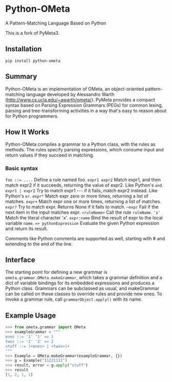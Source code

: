 # Python-OMeta


A Pattern-Matching Language Based on Python


This is a fork of PyMeta3.


## Installation

```shell
pip install python-ometa
```

## Summary

Python-OMeta is an implementation of OMeta, an object-oriented pattern-matching
language developed by Alessandro Warth
(http://www.cs.ucla.edu/~awarth/ometa/). PyMeta provides a compact syntax based
on Parsing Expression Grammars (PEGs) for common lexing, parsing and
tree-transforming activities in a way that's easy to reason about for Python
programmers.


## How It Works

Python-OMeta compiles a grammar to a Python class, with the rules as methods. The
rules specify parsing expressions, which consume input and return values if
they succeed in matching.

### Basic syntax


`foo ::= ....`
   Define a rule named foo.
`expr1 expr2`
   Match expr1, and then match expr2 if it succeeds, returning the value of
   expr2. Like Python's `and`.
`expr1 | expr2`
  Try to match expr1 --- if it fails, match expr2 instead. Like Python's
  `or`.
`expr*`
  Match expr zero or more times, returning a list of matches.
`expr+`
  Match expr one or more times, returning a list of matches.
`expr?`
  Try to match expr. Returns None if it fails to match.
`~expr`
  Fail if the next item in the input matches expr.
`<ruleName>`
  Call the rule `ruleName`.
`'x'`
  Match the literal character 'x'.
`expr:name`
  Bind the result of expr to the local variable `name`.
`=> pythonExpression`
  Evaluate the given Python expression and return its result.

Comments like Python comments are supported as well, starting with #
and extending to the end of the line.

## Interface

The starting point for defining a new grammar is
`ometa.grammar.OMeta.makeGrammar`, which takes a grammar definition and a
dict of variable bindings for its embedded expressions and produces a Python
class. Grammars can be subclassed as usual, and makeGrammar can be called on
these classes to override rules and provide new ones. To invoke a grammar rule,
call `grammarObject.apply()` with its name.

## Example Usage

```python
>>> from ometa.grammar import OMeta
>>> exampleGrammar = """
ones ::= '1' '1' => 1
twos ::= '2' '2' => 2
stuff ::= (<ones> | <twos>)+
"""
>>> Example = OMeta.makeGrammar(exampleGrammar, {})
>>> g = Example("11221111")
>>> result, error = g.apply("stuff")
>>> result
[1, 2, 1, 1]
```